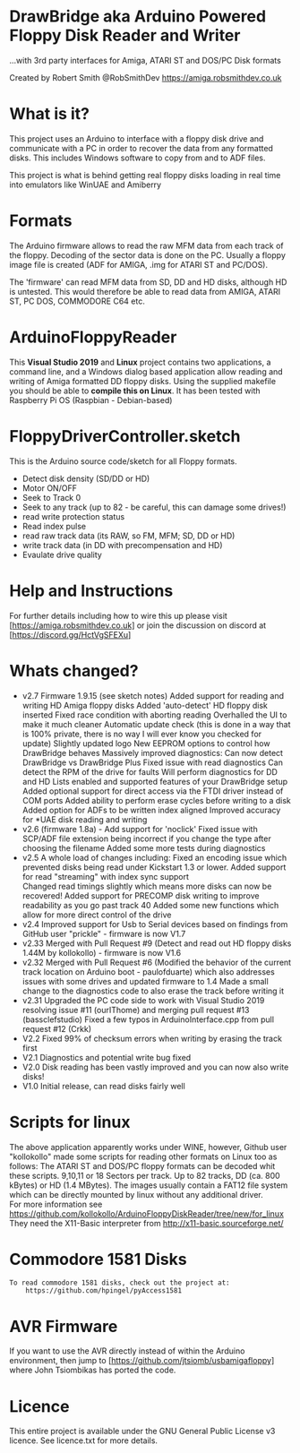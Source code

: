 # DrawBridge aka Arduino Powered Floppy Disk Reader and Writer
...with 3rd party interfaces for Amiga, ATARI ST and DOS/PC Disk formats 

Created by Robert Smith @RobSmithDev
https://amiga.robsmithdev.co.uk

# What is it?
This project uses an Arduino to interface with a floppy disk drive and 
communicate with a PC in order to recover the data from any formatted 
disks. This includes Windows software to copy from and to ADF files.

This project is what is behind getting real floppy disks loading in real time into emulators 
like WinUAE and Amiberry

# Formats
The Arduino firmware allows to read the raw MFM data from each track of the
floppy. Decoding of the sector data is done on the PC. Usually a floppy image
file is created (ADF for AMIGA, .img for ATARI ST and PC/DOS).

The 'firmware' can read MFM data from SD, DD and HD disks, although HD is untested.
This would therefore be able to read data from AMIGA, ATARI ST, PC DOS, COMMODORE C64 etc.

# ArduinoFloppyReader
This **Visual Studio 2019** and **Linux** project contains two applications, a command line, 
and a Windows dialog based application allow reading and writing of Amiga 
formatted DD floppy disks.
Using the supplied makefile you should be able to **compile this on Linux**.  It has
been tested with Raspberry Pi OS (Raspbian - Debian-based)

# FloppyDriverController.sketch
This is the Arduino source code/sketch for all Floppy formats.
* Detect disk density (SD/DD or HD)
* Motor ON/OFF
* Seek to Track 0
* Seek to any track (up to 82 - be careful, this can damage some drives!)
* read write protection status
* Read index pulse
* read raw track data (its RAW, so FM, MFM; SD, DD or HD)
* write track data (in DD with precompensation and HD)
* Evaulate drive quality

# Help and Instructions 
For further details including how to wire this up please visit 
[https://amiga.robsmithdev.co.uk] or join the discussion on discord at [https://discord.gg/HctVgSFEXu]

# Whats changed?
* v2.7  Firmware 1.9.15 (see sketch notes)
	Added support for reading and writing HD Amiga floppy disks
	Added 'auto-detect' HD floppy disk inserted
	Fixed race condition with aborting reading
	Overhalled the UI to make it much cleaner
        Automatic update check (this is done in a way that is 100% private, there is no way I will ever know you checked for update)
	Slightly updated logo
	New EEPROM options to control how DrawBridge behaves
	Massively improved diagnostics:
		Can now detect DrawBridge vs DrawBridge Plus
		Fixed issue with read diagnostics
		Can detect the RPM of the drive for faults
		Will perform diagnostics for DD and HD
		Lists enabled and supported features of your DrawBridge setup
	Added optional support for direct access via the FTDI driver instead of COM ports
	Added ability to perform erase cycles before writing to a disk
	Added option for ADFs to be written index aligned
	Improved accuracy for *UAE disk reading	and writing
* v2.6  (firmware 1.8a) - Add support for 'noclick'
        Fixed issue with SCP/ADF file extension being incorrect if you change the type after choosing the filename
	Added some more tests during diagnostics
* v2.5  A whole load of changes including:
        Fixed an encoding issue which prevented disks being read under Kickstart 1.3 or lower.
		Added support for read "streaming" with index sync support        
        Changed read timings slightly which means more disks can now be recovered!
		Added support for PRECOMP disk writing to improve readability as you go past track 40
        Added some new functions which allow for more direct control of the drive        
* v2.4  Improved support for Usb to Serial devices based on findings from GitHub user "prickle" - firmware is now V1.7
* v2.33 Merged with Pull Request #9 (Detect and read out HD floppy disks 1.44M by kollokollo) - firmware is now V1.6
* v2.32 Merged with Pull Request #6 (Modified the behavior of the current track location on Arduino boot - paulofduarte) which also addresses issues with some drives and updated firmware to 1.4
      Made a small change to the diagnostics code to also erase the track before writing it
* v2.31 Upgraded the PC code side to work with Visual Studio 2019 resolving issue #11 (ourIThome) and merging pull request #13 (bassclefstudio)
      Fixed a few typos in ArduinoInterface.cpp from pull request #12 (Crkk)
* V2.2  Fixed 99% of checksum errors when writing by erasing the track first
* V2.1  Diagnostics and potential write bug fixed
* V2.0  Disk reading has been vastly improved and you can now also write disks!
* V1.0  Initial release, can read disks fairly well

# Scripts for linux
The above application apparently works under WINE, however,
Github user "kollokollo" made some scripts for reading other formats on Linux 
too as follows:
	The ATARI ST and DOS/PC floppy formats can be decoded whit these scripts.
	9,10,11 or 18 Sectors per track. Up to 82 tracks, DD (ca. 800 kBytes) or 
	HD (1.4 MBytes). The images usually contain a FAT12 file system which can be 
	directly mounted by linux without any additional driver.   
	For more information see 
		https://github.com/kollokollo/ArduinoFloppyDiskReader/tree/new/for_linux
		They need the X11-Basic interpreter from http://x11-basic.sourceforge.net/

# Commodore 1581 Disks
	To read commodore 1581 disks, check out the project at: 
		https://github.com/hpingel/pyAccess1581

# AVR Firmware
If you want to use the AVR directly instead of within the Arduino environment, 
then jump to [https://github.com/jtsiomb/usbamigafloppy] where John Tsiombikas 
has ported the code.


# Licence
This entire project is available under the GNU General Public License v3
licence.  See licence.txt for more details.
